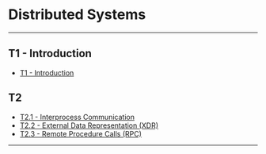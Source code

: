 # Distributed Systems
---
## T1 - Introduction
- [T1 - Introduction](data/T1.md)
## T2 
- [T2.1 - Interprocess Communication](data/T21.md)
- [T2.2 - External Data Representation (XDR)](data/T22.md)
- [T2.3 - Remote Procedure Calls (RPC)](data/T23.md)

---